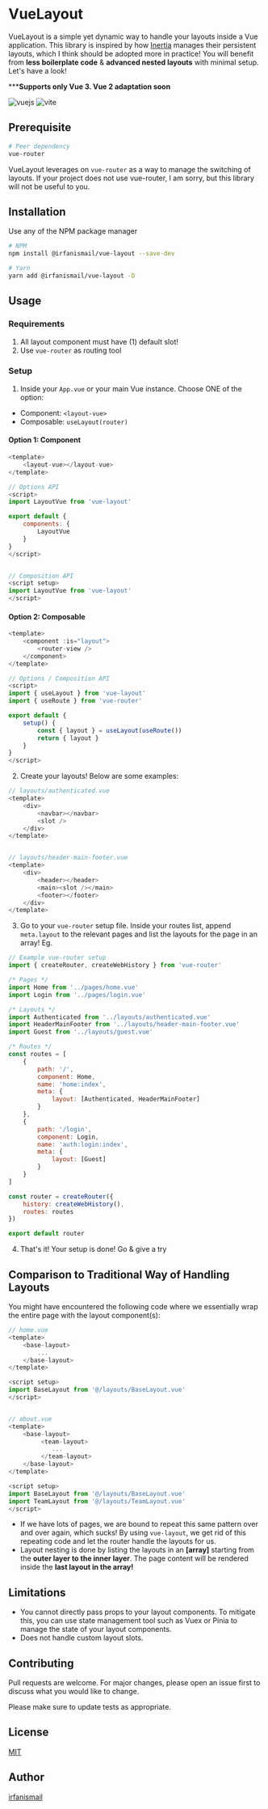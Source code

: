 # VueLayout

VueLayout is a simple yet dynamic way to handle your layouts inside a Vue application. This library is inspired by how [Inertia](https://inertiajs.com/pages#persistent-layouts) manages their persistent layouts, which I think should be adopted more in practice! You will benefit from **less boilerplate code** & **advanced nested layouts** with minimal setup. Let's have a look!

*****Supports only Vue 3. Vue 2 adaptation soon**

![vuejs](https://img.shields.io/badge/Vue.js-35495E?style=for-the-badge&logo=vuedotjs&logoColor=4FC08D)
![vite](https://img.shields.io/badge/Vite-B73BFE?style=for-the-badge&logo=vite&logoColor=FFD62E)

## Prerequisite

```bash
# Peer dependency
vue-router
```

VueLayout leverages on `vue-router` as a way to manage the switching of layouts. If your project does not use vue-router, I am sorry, but this library will not be useful to you.


## Installation

Use any of the NPM package manager
```bash
# NPM
npm install @irfanismail/vue-layout --save-dev

# Yarn
yarn add @irfanismail/vue-layout -D
```

## Usage

### Requirements

1. All layout component must have (1) default slot!
2. Use `vue-router` as routing tool 


### Setup


1. Inside your `App.vue` or your main Vue instance. Choose ONE of the option:

- Component: `<layout-vue>`
- Composable: `useLayout(router)` 

#### Option 1: Component 


```javascript
<template>
    <layout-vue></layout-vue>
</template>

// Options API
<script>
import LayoutVue from 'vue-layout'

export default {
    components: {
        LayoutVue
    }
}
</script>


// Composition API
<script setup>
import LayoutVue from 'vue-layout'
</script>

```

#### Option 2: Composable

```javascript
<template>
    <component :is="layout">
        <router-view />
    </component>
</template>

// Options / Composition API
<script>
import { useLayout } from 'vue-layout'
import { useRoute } from 'vue-router'

export default {
    setup() {
        const { layout } = useLayout(useRoute())
        return { layout }
    }
}
</script>
```

2. Create your layouts! Below are some examples:
```javascript
// layouts/authenticated.vue
<template>
    <div>
        <navbar></navbar>
        <slot />
    </div>
</template>


// layouts/header-main-footer.vue
<template>
    <div>
        <header></header>
        <main><slot /></main>
        <footer></footer>
    </div>
</template>
```


3. Go to your `vue-router` setup file. Inside your routes list, append `meta.layout` to the relevant pages and list the layouts for the page in an array! Eg.
```javascript
// Example vue-router setup
import { createRouter, createWebHistory } from 'vue-router'

/* Pages */
import Home from '../pages/home.vue'
import Login from '../pages/login.vue'

/* Layouts */
import Authenticated from '../layouts/authenticated.vue'
import HeaderMainFooter from '../layouts/header-main-footer.vue'
import Guest from '../layouts/guest.vue'

/* Routes */
const routes = [
    {
        path: '/',
        component: Home,
        name: 'home:index',
        meta: {
            layout: [Authenticated, HeaderMainFooter]
        }
    },
    {
        path: '/login',
        component: Login,
        name: 'auth:login:index',
        meta: {
            layout: [Guest]
        }
    }
]

const router = createRouter({
    history: createWebHistory(),
    routes: routes
})

export default router
```

4. That's it! Your setup is done! Go & give a try

## Comparison to Traditional Way of Handling Layouts

You might have encountered the following code where we essentially wrap the entire page with the layout component(s):

```javascript
// home.vue
<template>
    <base-layout>
        ...
    </base-layout>
</template>

<script setup>
import BaseLayout from '@/layouts/BaseLayout.vue'
</script>


// about.vue
<template>
    <base-layout>
         <team-layout>
            ...
         </team-layout>
    </base-layout>
</template>

<script setup>
import BaseLayout from '@/layouts/BaseLayout.vue'
import TeamLayout from '@/layouts/TeamLayout.vue'
</script>

```

- If we have lots of pages, we are bound to repeat this same pattern over and over again, which sucks! By using `vue-layout`, we get rid of this repeating code and let the router handle the layouts for us.
- Layout nesting is done by listing the layouts in an **[array]** starting from the **outer layer to the inner layer**. The page content will be rendered inside the **last layout in the array!**




## Limitations

- You cannot directly pass props to your layout components. To mitigate this, you can use state management tool such as Vuex or Pinia to manage the state of your layout components.
- Does not handle custom layout slots.


## Contributing
Pull requests are welcome. For major changes, please open an issue first to discuss what you would like to change.

Please make sure to update tests as appropriate.

## License
[MIT](https://choosealicense.com/licenses/mit/)

## Author
[irfanismail](https://github.com/irfancoder)

